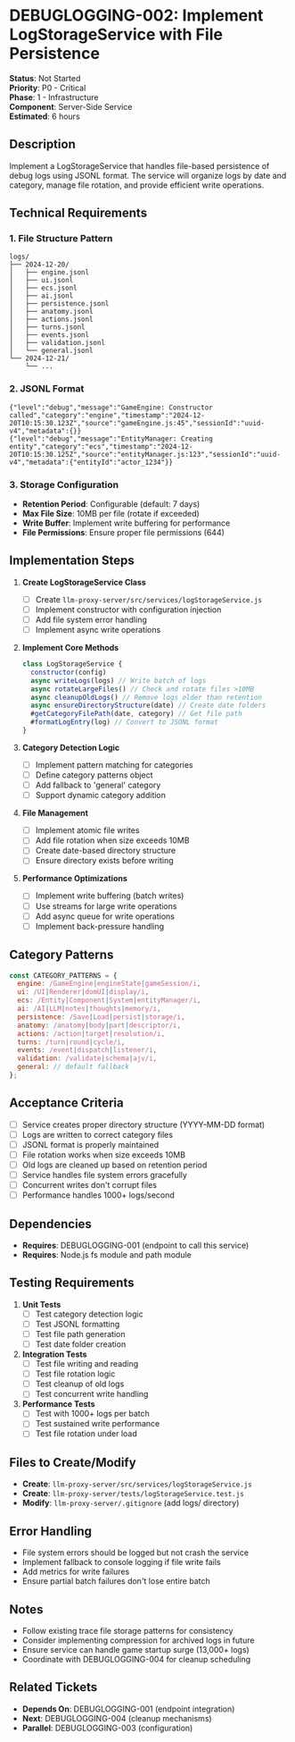 # DEBUGLOGGING-002: Implement LogStorageService with File Persistence

**Status**: Not Started  
**Priority**: P0 - Critical  
**Phase**: 1 - Infrastructure  
**Component**: Server-Side Service  
**Estimated**: 6 hours  

## Description

Implement a LogStorageService that handles file-based persistence of debug logs using JSONL format. The service will organize logs by date and category, manage file rotation, and provide efficient write operations.

## Technical Requirements

### 1. File Structure Pattern
```
logs/
├── 2024-12-20/
│   ├── engine.jsonl
│   ├── ui.jsonl
│   ├── ecs.jsonl
│   ├── ai.jsonl
│   ├── persistence.jsonl
│   ├── anatomy.jsonl
│   ├── actions.jsonl
│   ├── turns.jsonl
│   ├── events.jsonl
│   ├── validation.jsonl
│   └── general.jsonl
└── 2024-12-21/
    └── ...
```

### 2. JSONL Format
```jsonl
{"level":"debug","message":"GameEngine: Constructor called","category":"engine","timestamp":"2024-12-20T10:15:30.123Z","source":"gameEngine.js:45","sessionId":"uuid-v4","metadata":{}}
{"level":"debug","message":"EntityManager: Creating entity","category":"ecs","timestamp":"2024-12-20T10:15:30.125Z","source":"entityManager.js:123","sessionId":"uuid-v4","metadata":{"entityId":"actor_1234"}}
```

### 3. Storage Configuration
- **Retention Period**: Configurable (default: 7 days)
- **Max File Size**: 10MB per file (rotate if exceeded)
- **Write Buffer**: Implement write buffering for performance
- **File Permissions**: Ensure proper file permissions (644)

## Implementation Steps

1. **Create LogStorageService Class**
   - [ ] Create `llm-proxy-server/src/services/logStorageService.js`
   - [ ] Implement constructor with configuration injection
   - [ ] Add file system error handling
   - [ ] Implement async write operations

2. **Implement Core Methods**
   ```javascript
   class LogStorageService {
     constructor(config)
     async writeLogs(logs) // Write batch of logs
     async rotateLargeFiles() // Check and rotate files >10MB
     async cleanupOldLogs() // Remove logs older than retention
     async ensureDirectoryStructure(date) // Create date folders
     #getCategoryFilePath(date, category) // Get file path
     #formatLogEntry(log) // Convert to JSONL format
   }
   ```

3. **Category Detection Logic**
   - [ ] Implement pattern matching for categories
   - [ ] Define category patterns object
   - [ ] Add fallback to 'general' category
   - [ ] Support dynamic category addition

4. **File Management**
   - [ ] Implement atomic file writes
   - [ ] Add file rotation when size exceeds 10MB
   - [ ] Create date-based directory structure
   - [ ] Ensure directory exists before writing

5. **Performance Optimizations**
   - [ ] Implement write buffering (batch writes)
   - [ ] Use streams for large write operations
   - [ ] Add async queue for write operations
   - [ ] Implement back-pressure handling

## Category Patterns

```javascript
const CATEGORY_PATTERNS = {
  engine: /GameEngine|engineState|gameSession/i,
  ui: /UI|Renderer|domUI|display/i,
  ecs: /Entity|Component|System|entityManager/i,
  ai: /AI|LLM|notes|thoughts|memory/i,
  persistence: /Save|Load|persist|storage/i,
  anatomy: /anatomy|body|part|descriptor/i,
  actions: /action|target|resolution/i,
  turns: /turn|round|cycle/i,
  events: /event|dispatch|listener/i,
  validation: /validate|schema|ajv/i,
  general: // default fallback
};
```

## Acceptance Criteria

- [ ] Service creates proper directory structure (YYYY-MM-DD format)
- [ ] Logs are written to correct category files
- [ ] JSONL format is properly maintained
- [ ] File rotation works when size exceeds 10MB
- [ ] Old logs are cleaned up based on retention period
- [ ] Service handles file system errors gracefully
- [ ] Concurrent writes don't corrupt files
- [ ] Performance handles 1000+ logs/second

## Dependencies

- **Requires**: DEBUGLOGGING-001 (endpoint to call this service)
- **Requires**: Node.js fs module and path module

## Testing Requirements

1. **Unit Tests**
   - [ ] Test category detection logic
   - [ ] Test JSONL formatting
   - [ ] Test file path generation
   - [ ] Test date folder creation

2. **Integration Tests**
   - [ ] Test file writing and reading
   - [ ] Test file rotation logic
   - [ ] Test cleanup of old logs
   - [ ] Test concurrent write handling

3. **Performance Tests**
   - [ ] Test with 1000+ logs per batch
   - [ ] Test sustained write performance
   - [ ] Test file rotation under load

## Files to Create/Modify

- **Create**: `llm-proxy-server/src/services/logStorageService.js`
- **Create**: `llm-proxy-server/tests/logStorageService.test.js`
- **Modify**: `llm-proxy-server/.gitignore` (add logs/ directory)

## Error Handling

- File system errors should be logged but not crash the service
- Implement fallback to console logging if file write fails
- Add metrics for write failures
- Ensure partial batch failures don't lose entire batch

## Notes

- Follow existing trace file storage patterns for consistency
- Consider implementing compression for archived logs in future
- Ensure service can handle game startup surge (13,000+ logs)
- Coordinate with DEBUGLOGGING-004 for cleanup scheduling

## Related Tickets

- **Depends On**: DEBUGLOGGING-001 (endpoint integration)
- **Next**: DEBUGLOGGING-004 (cleanup mechanisms)
- **Parallel**: DEBUGLOGGING-003 (configuration)